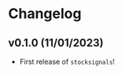 # Changelog

<!--next-version-placeholder-->

## v0.1.0 (11/01/2023)

- First release of `stocksignals`!